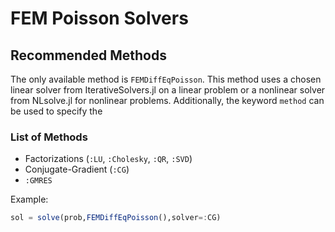 # FEM Poisson Solvers

## Recommended Methods

The only available method is `FEMDiffEqPoisson`. This method uses a chosen linear
solver from IterativeSolvers.jl on a linear problem or a nonlinear solver
from NLsolve.jl for nonlinear problems. Additionally, the keyword `method` can
be used to specify the

### List of Methods

* Factorizations (`:LU`, `:Cholesky`, `:QR`, `:SVD`)
* Conjugate-Gradient (`:CG`)
* `:GMRES`

Example:

```julia
sol = solve(prob,FEMDiffEqPoisson(),solver=:CG)
```
